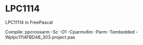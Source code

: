 # LPC1114
LPC11114 in FreePascal

Compile:
ppcrossarm -Sc -O1 -Cparmv6m -Parm -Tembedded -Wplpc1114FBD48_303 project.pas


